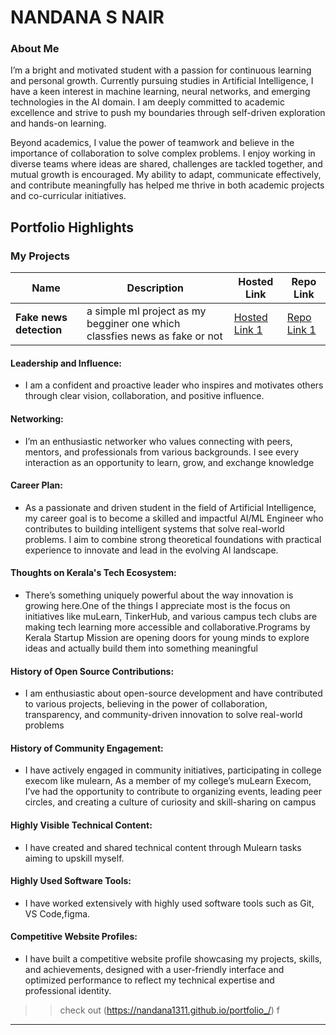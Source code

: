 # NANDANA S NAIR

### About Me

I’m a bright and motivated student with a passion for continuous learning and personal growth. Currently pursuing studies in Artificial Intelligence, I have a keen interest in machine learning, neural networks, and emerging technologies in the AI domain. I am deeply committed to academic excellence and strive to push my boundaries through self-driven exploration and hands-on learning.

Beyond academics, I value the power of teamwork and believe in the importance of collaboration to solve complex problems. I enjoy working in diverse teams where ideas are shared, challenges are tackled together, and mutual growth is encouraged. My ability to adapt, communicate effectively, and contribute meaningfully has helped me thrive in both academic projects and co-curricular initiatives.




## Portfolio Highlights

### My Projects

| Name                | Description                                                               | Hosted Link                              | Repo Link                                                      |
|---------------------|---------------------------------------------------------------------------|------------------------------------------|----------------------------------------------------------------|
| **Fake news detection**  |a simple ml project as my begginer one which classfies news as fake or not | [Hosted Link 1](https://fakenewsdetection-aikvhssttgyl9jvzmyjkdu.streamlit.app/?ref=producthunt)    | [Repo Link 1](https://github.com/nandana1311/FAKE_NEWS_DETECTION)             |


#### Leadership and Influence:

- I am a confident and proactive leader who inspires and motivates others through clear vision, collaboration, and positive influence.

#### Networking:

- I’m an enthusiastic networker who values connecting with peers, mentors, and professionals from various backgrounds. I see every interaction as an opportunity to learn, grow, and exchange knowledge

#### Career Plan:

- As a passionate and driven student in the field of Artificial Intelligence, my career goal is to become a skilled and impactful AI/ML Engineer who contributes to building intelligent systems that solve real-world problems. I aim to combine strong theoretical foundations with practical experience to innovate and lead in the evolving AI landscape.

#### Thoughts on Kerala's Tech Ecosystem:

- There’s something uniquely powerful about the way innovation is growing here.One of the things I appreciate most is the focus on initiatives like muLearn, TinkerHub, and various campus tech clubs are making tech learning more accessible and collaborative.Programs by Kerala Startup Mission are opening doors for young minds to explore ideas and actually build them into something meaningful

#### History of Open Source Contributions:

- I am enthusiastic about open-source development and have contributed to various projects, believing in the power of collaboration, transparency, and community-driven innovation to solve real-world problems

#### History of Community Engagement:

- I have actively engaged in community initiatives, participating in college execom like mulearn,  As a member of my college’s muLearn Execom, I’ve had the opportunity to contribute to organizing events, leading peer circles, and creating a culture of curiosity and skill-sharing on campus

#### Highly Visible Technical Content:

- I have created and shared technical content through Mulearn tasks aiming to upskill myself. 

#### Highly Used Software Tools:

- I have worked extensively with highly used software tools such as Git, VS Code,figma.

#### Competitive Website Profiles:

- I have built a competitive website profile showcasing my projects, skills, and achievements, designed with a user-friendly interface and optimized performance to reflect my technical expertise and professional identity.

>> check out (https://nandana1311.github.io/portfolio_/) f
---
